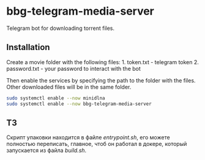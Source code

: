 # bbg-telegram-media-server

Telegram bot for downloading torrent files.

## Installation

Create a movie folder with the following files:
    1. token.txt - telegram token
    2. password.txt - your password to interact with the bot

Then enable the services by specifying the path to the folder with the files. Other downloaded files will be in the same folder.

```bash
sudo systemctl enable --now minidlna
sudo systemctl enable --now bbg-telegram-media-server
```

## ТЗ

Скрипт упаковки находится в файле *entrypoint.sh*, его можете полностью переписать, главное, чтоб он работал в докере, который запускается из файла *build.sh*.
